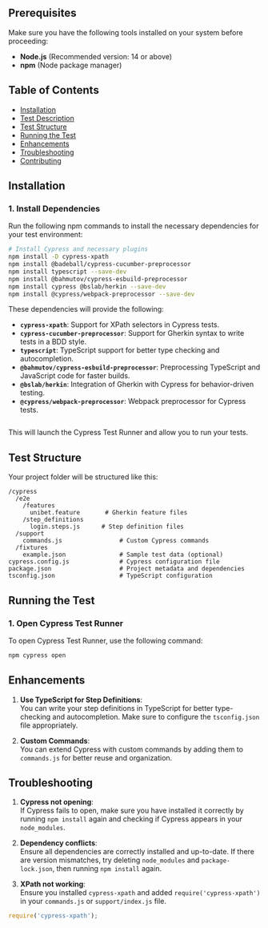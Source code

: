 ## Prerequisites

Make sure you have the following tools installed on your system before proceeding:
- **Node.js** (Recommended version: 14 or above)
- **npm** (Node package manager)

## Table of Contents

- [Installation](#installation)
- [Test Description](#test-description)
- [Test Structure](#test-structure)
- [Running the Test](#running-the-test)
- [Enhancements](#enhancements)
- [Troubleshooting](#troubleshooting)
- [Contributing](#contributing)

## Installation

### 1. Install Dependencies

Run the following npm commands to install the necessary dependencies for your test environment:

```bash
# Install Cypress and necessary plugins
npm install -D cypress-xpath
npm install @badeball/cypress-cucumber-preprocessor
npm install typescript --save-dev
npm install @bahmutov/cypress-esbuild-preprocessor
npm install cypress @bslab/herkin --save-dev
npm install @cypress/webpack-preprocessor --save-dev
```

These dependencies will provide the following:

- **`cypress-xpath`**: Support for XPath selectors in Cypress tests.
- **`cypress-cucumber-preprocessor`**: Support for Gherkin syntax to write tests in a BDD style.
- **`typescript`**: TypeScript support for better type checking and autocompletion.
- **`@bahmutov/cypress-esbuild-preprocessor`**: Preprocessing TypeScript and JavaScript code for faster builds.
- **`@bslab/herkin`**: Integration of Gherkin with Cypress for behavior-driven testing.
- **`@cypress/webpack-preprocessor`**: Webpack preprocessor for Cypress tests.
```
```
This will launch the Cypress Test Runner and allow you to run your tests.


## Test Structure

Your project folder will be structured like this:

```
/cypress
  /e2e
    /features
      unibet.feature       # Gherkin feature files
    /step_definitions
      login.steps.js      # Step definition files
  /support
    commands.js                # Custom Cypress commands
  /fixtures
    example.json               # Sample test data (optional)
cypress.config.js              # Cypress configuration file
package.json                   # Project metadata and dependencies
tsconfig.json                  # TypeScript configuration
```

## Running the Test

### 1. Open Cypress Test Runner

To open Cypress Test Runner, use the following command:

```bash
npm cypress open
```

## Enhancements

1. **Use TypeScript for Step Definitions**:  
   You can write your step definitions in TypeScript for better type-checking and autocompletion. Make sure to configure the `tsconfig.json` file appropriately.

2. **Custom Commands**:  
   You can extend Cypress with custom commands by adding them to `commands.js` for better reuse and organization.

## Troubleshooting

1. **Cypress not opening**:  
   If Cypress fails to open, make sure you have installed it correctly by running `npm install` again and checking if Cypress appears in your `node_modules`.

2. **Dependency conflicts**:  
   Ensure all dependencies are correctly installed and up-to-date. If there are version mismatches, try deleting `node_modules` and `package-lock.json`, then running `npm install` again.

3. **XPath not working**:  
   Ensure you installed `cypress-xpath` and added `require('cypress-xpath')` in your `commands.js` or `support/index.js` file.

```javascript
require('cypress-xpath');
```